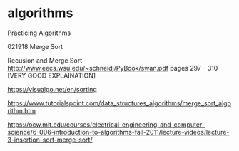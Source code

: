 # algorithms
Practicing Algorithms


021918 Merge Sort

Recusion and Merge Sort
http://www.eecs.wsu.edu/~schneidj/PyBook/swan.pdf
pages 297 - 310 [VERY GOOD EXPLAINATION]

https://visualgo.net/en/sorting

https://www.tutorialspoint.com/data_structures_algorithms/merge_sort_algorithm.htm

https://ocw.mit.edu/courses/electrical-engineering-and-computer-science/6-006-introduction-to-algorithms-fall-2011/lecture-videos/lecture-3-insertion-sort-merge-sort/
